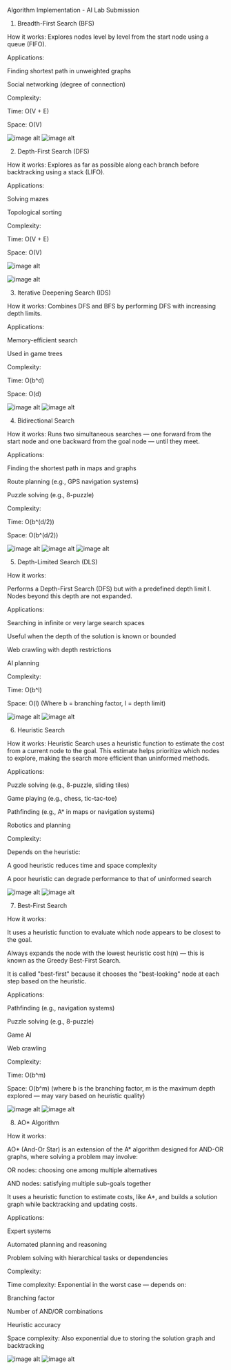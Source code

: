 Algorithm Implementation - AI Lab Submission
1. Breadth-First Search (BFS)
   
How it works: Explores nodes level by level from the start node using a queue (FIFO).

Applications:

Finding shortest path in unweighted graphs

Social networking (degree of connection)

Complexity:

Time: O(V + E)

Space: O(V)

![image alt](https://github.com/MirzaAnjuman/AI-Course/blob/960aeac2c333c6b4f39fb714d549912ecba7f6be/Algorithm%20Implementation/Screenshot_1.png)
![image alt](https://github.com/MirzaAnjuman/AI-Course/blob/14df34d50da91ea92bb1e1aba2fcd446d5f425bf/Algorithm%20Implementation/Screenshot_2.png)

 2. Depth-First Search (DFS)
    
How it works: Explores as far as possible along each branch before backtracking using a stack
 (LIFO).
 
 Applications:
 
 Solving mazes
 
 Topological sorting
 
 Complexity:
 
 Time: O(V + E)
 
 Space: O(V)

 ![image alt](https://github.com/MirzaAnjuman/AI-Course/blob/69802018b084940673b14a035e8953f065feee2c/Algorithm%20Implementation/Screenshot_4.png)
 
 ![image alt](https://github.com/MirzaAnjuman/AI-Course/blob/2d9520516f99ef4cc99447bc694c9ee74ef486ca/Algorithm%20Implementation/Screenshot_3.png)

3. Iterative Deepening Search (IDS)

How it works: Combines DFS and BFS by performing DFS with increasing depth limits.

Applications:
 
Memory-efficient search
 
Used in game trees
 
Complexity:
 
Time: O(b^d)
 
Space: O(d)

![image alt](https://github.com/MirzaAnjuman/AI-Course/blob/bccf5df220a0faca2b1768e96408940a576ccdcb/Algorithm%20Implementation/Screenshot_6.png)
![image alt](https://github.com/MirzaAnjuman/AI-Course/blob/bccf5df220a0faca2b1768e96408940a576ccdcb/Algorithm%20Implementation/Screenshot_5.png)

4. Bidirectional Search

How it works:
Runs two simultaneous searches — one forward from the start node and one backward from the goal node — until they meet.

Applications:

Finding the shortest path in maps and graphs

Route planning (e.g., GPS navigation systems)

Puzzle solving (e.g., 8-puzzle)

Complexity:

Time: O(b^(d/2))

Space: O(b^(d/2))

![image alt](https://github.com/MirzaAnjuman/AI-Course/blob/4f4d0e02095f430eedda7b8816e4a861403349d7/Algorithm%20Implementation/Screenshot_7.png)
![image alt](https://github.com/MirzaAnjuman/AI-Course/blob/4f4d0e02095f430eedda7b8816e4a861403349d7/Algorithm%20Implementation/Screenshot_8.png)
![image alt](https://github.com/MirzaAnjuman/AI-Course/blob/4f4d0e02095f430eedda7b8816e4a861403349d7/Algorithm%20Implementation/Screenshot_9.png)

5. Depth-Limited Search (DLS)
   
How it works:

Performs a Depth-First Search (DFS) but with a predefined depth limit l. Nodes beyond this depth are not expanded.

Applications:

Searching in infinite or very large search spaces

Useful when the depth of the solution is known or bounded

Web crawling with depth restrictions

AI planning

Complexity:

Time: O(b^l)

Space: O(l)
(Where b = branching factor, l = depth limit)

![image alt](https://github.com/MirzaAnjuman/AI-Course/blob/7421c218b82d34ef35f11b18b42096f32f66a36e/Algorithm%20Implementation/Screenshot_10.png)
![image alt](https://github.com/MirzaAnjuman/AI-Course/blob/7421c218b82d34ef35f11b18b42096f32f66a36e/Algorithm%20Implementation/Screenshot_11.png)

6. Heuristic Search
   
How it works:
Heuristic Search uses a heuristic function to estimate the cost from a current node to the goal. This estimate helps prioritize which nodes to explore, making the search more efficient than uninformed methods.

Applications:

Puzzle solving (e.g., 8-puzzle, sliding tiles)

Game playing (e.g., chess, tic-tac-toe)

Pathfinding (e.g., A* in maps or navigation systems)

Robotics and planning

Complexity:

Depends on the heuristic:

A good heuristic reduces time and space complexity

A poor heuristic can degrade performance to that of uninformed search

![image alt](https://github.com/MirzaAnjuman/AI-Course/blob/4a1efb426c46279ee51d279f572aee86190625d2/Algorithm%20Implementation/Screenshot_12.png)
![image alt](https://github.com/MirzaAnjuman/AI-Course/blob/4a1efb426c46279ee51d279f572aee86190625d2/Algorithm%20Implementation/Screenshot_13.png)

7. Best-First Search
   
How it works:

It uses a heuristic function to evaluate which node appears to be closest to the goal.

Always expands the node with the lowest heuristic cost h(n) — this is known as the Greedy Best-First Search.

It is called "best-first" because it chooses the "best-looking" node at each step based on the heuristic.

Applications:

Pathfinding (e.g., navigation systems)

Puzzle solving (e.g., 8-puzzle)

Game AI

Web crawling

Complexity:

Time: O(b^m)

Space: O(b^m)
(where b is the branching factor, m is the maximum depth explored — may vary based on heuristic quality)

![image alt](https://github.com/MirzaAnjuman/AI-Course/blob/c1655aefdadacd0b597cf7f8ad6c393aaebc6248/Algorithm%20Implementation/Screenshot_14.png)
![image alt](https://github.com/MirzaAnjuman/AI-Course/blob/c1655aefdadacd0b597cf7f8ad6c393aaebc6248/Algorithm%20Implementation/Screenshot_15.png)

8. AO* Algorithm
   
How it works:

AO* (And-Or Star) is an extension of the A* algorithm designed for AND-OR graphs, where solving a problem may involve:

OR nodes: choosing one among multiple alternatives

AND nodes: satisfying multiple sub-goals together

It uses a heuristic function to estimate costs, like A*, and builds a solution graph while backtracking and updating costs.

Applications:

Expert systems

Automated planning and reasoning

Problem solving with hierarchical tasks or dependencies

Complexity:

Time complexity: Exponential in the worst case — depends on:

Branching factor

Number of AND/OR combinations

Heuristic accuracy

Space complexity: Also exponential due to storing the solution graph and backtracking

![image alt](https://github.com/MirzaAnjuman/AI-Course/blob/f285d6d232ca6325bac54751e8124c2abb971345/Algorithm%20Implementation/Screenshot_16.png)
![image alt](https://github.com/MirzaAnjuman/AI-Course/blob/f285d6d232ca6325bac54751e8124c2abb971345/Algorithm%20Implementation/Screenshot_17.png)







